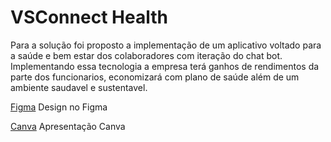 # VSConnect Health

Para a solução foi proposto a implementação de um aplicativo voltado para a saúde e bem estar  dos colaboradores com iteração do chat bot.
Implementando essa tecnologia a empresa terá ganhos de rendimentos da parte dos funcionarios, economizará com plano de saúde além de um ambiente saudavel e sustentavel.

[Figma](https://www.figma.com/file/IiPVelh8AXNLbKMBumWT5j/Grupo08?type=design&node-id=0%3A1&mode=design&t=XYkHiBEbuSCeb3g9-1) Design no Figma

[Canva](https://www.canva.com/design/DAF3Jv7jaAY/NbO3WBttl7PYqWVO6iTh_g/edit?utm_content=DAF3Jv7jaAY&utm_campaign=designshare&utm_medium=link2&utm_source=sharebutton
) Apresentação Canva
